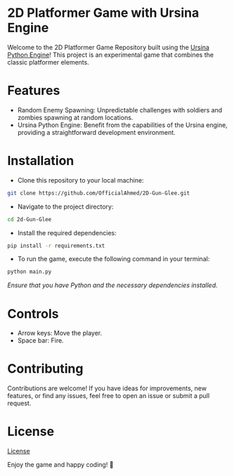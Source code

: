 # 2D Platformer Game with Ursina Engine
Welcome to the 2D Platformer Game Repository built using the [Ursina Python Engine](https://www.ursinaengine.org/index.html)! This project is an experimental game that combines the classic platformer elements.

# Features
* Random Enemy Spawning: Unpredictable challenges with soldiers and zombies spawning at random locations.
* Ursina Python Engine: Benefit from the capabilities of the Ursina engine, providing a straightforward development environment.

# Installation

- Clone this repository to your local machine:
```bash
git clone https://github.com/OfficialAhmed/2D-Gun-Glee.git
```

- Navigate to the project directory:
```bash
cd 2d-Gun-Glee
```

- Install the required dependencies:
```bash
pip install -r requirements.txt
```

- To run the game, execute the following command in your terminal:
```bash
python main.py
```

_Ensure that you have Python and the necessary dependencies installed._

# Controls

- Arrow keys: Move the player.
- Space bar: Fire.


# Contributing
Contributions are welcome! If you have ideas for improvements, new features, or find any issues, feel free to open an issue or submit a pull request.

# License
[License](https://github.com/OfficialAhmed/2D-Gun-Glee/blob/main/LICENSE)

Enjoy the game and happy coding! 🚀

